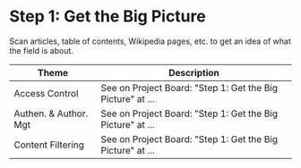 # Step 1: Get the Big Picture

Scan articles, table of contents, Wikipedia pages, etc. to get an idea of what the field is about.

| Theme | Description |
| -- | -- |
| Access Control | See on Project Board: "Step 1: Get the Big Picture" at ... |
| Authen. & Author. Mgt | See on Project Board: "Step 1: Get the Big Picture" at ... |
| Content Filtering | See on Project Board: "Step 1: Get the Big Picture" at ... |
